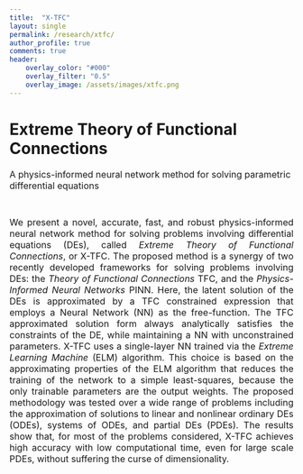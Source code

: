 ```yaml
---
title:  "X-TFC"
layout: single
permalink: /research/xtfc/
author_profile: true
comments: true
header:
    overlay_color: "#000"
    overlay_filter: "0.5"
    overlay_image: /assets/images/xtfc.png
---
```


<h1>Extreme Theory of Functional Connections</h1>

<font size="3">A physics-informed neural network method for solving parametric differential equations </font>
<p><br></p>
<font size="3">
<div style="text-align: justify;"> We present a novel, accurate, fast, and robust physics-informed neural network method for solving problems involving differential equations (DEs), called <i>Extreme Theory of Functional Connections</i>, or X-TFC. The proposed method is a synergy of two recently developed frameworks for solving problems involving DEs: the <i>Theory of Functional Connections</i> TFC, and the <i>Physics-Informed Neural Networks</i> PINN. Here, the latent solution of the DEs is approximated by a TFC constrained expression that employs a Neural Network (NN) as the free-function. The TFC approximated solution form always analytically satisfies the constraints of the DE, while maintaining a NN with unconstrained parameters. X-TFC uses a single-layer NN trained via the <i>Extreme Learning Machine</i> (ELM) algorithm. This choice is based on the approximating properties of the ELM algorithm that reduces the training of the network to a simple least-squares, because the only trainable parameters are the output weights. The proposed methodology was tested over a wide range of problems including the approximation of solutions to linear and nonlinear ordinary DEs (ODEs), systems of ODEs, and partial DEs (PDEs). The results show that, for most of the problems considered, X-TFC achieves high accuracy with low computational time, even for large scale PDEs, without suffering the curse of dimensionality. </div>





</font>
